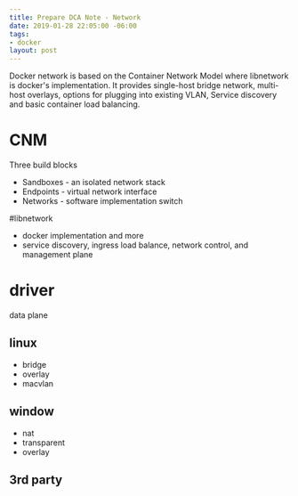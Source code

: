 ```yaml
---
title: Prepare DCA Note - Network
date: 2019-01-28 22:05:00 -06:00
tags:
- docker
layout: post
---
```


Docker network is based on the Container Network Model where libnetwork is docker's implementation. It provides single-host bridge network, multi-host overlays, options for plugging into existing VLAN, Service discovery and basic container load balancing.
<!--more-->

# CNM
Three build blocks
* Sandboxes - an isolated network stack
* Endpoints - virtual network interface
* Networks - software implementation switch

#libnetwork
* docker implementation and more 
* service discovery, ingress load balance, network control, and management plane

# driver
data plane
## linux 
 * bridge
 * overlay
  * macvlan
## window
  * nat
  * transparent
  * overlay
## 3rd party